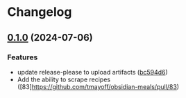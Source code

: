 # Changelog

## [0.1.0](https://github.com/tmayoff/obsidian-meals/compare/0.0.12...v0.1.0) (2024-07-06)


### Features

* update release-please to upload artifacts ([bc594d6](https://github.com/tmayoff/obsidian-meals/commit/bc594d6732f5cab4d9b236c29709ffa09e9739bd))
* Add the ability to scrape recipes ([83]https://github.com/tmayoff/obsidian-meals/pull/83)

